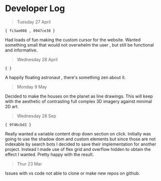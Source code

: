 # Developer Log

> Tuesday 27 April

`{ fc3ae008 , 0947ce38 }`

Had loads of fun making the custom cursor for the website. Wanted something small that would not overwhelm the user , but still be functional and informative.

> Wednesday 28 April

`{ }`

A happily floating astronaut , there's something zen about it.

> Monday 9 May

Decided to make the houses on the planet as line drawings. This will keep with the aesthetic of contrasting full complex 3D imagery against minimal 2D art.

> Wednesday 28 Sep

`{ 9f46cbd1 }`

Really wanted a variable content drop down section on click. Initially was going to use the shadow dom and custom elements but since those are not indexable by search bots I decided to save their implementation for another project. Instead I made use of flex grid and overflow hidden to obtain the effect I wanted. Pretty happy with the result.

> Thur 23 Mar

Issues with vs code not able to clone or make new repos on github.
